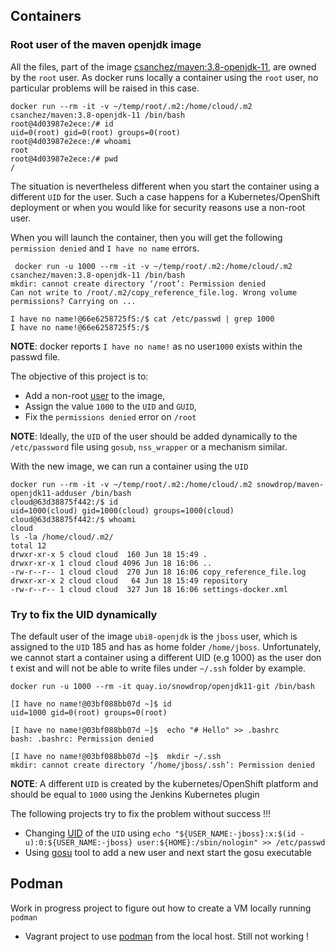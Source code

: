 ## Containers

### Root user of the maven openjdk image 

All the files, part of the image [csanchez/maven:3.8-openjdk-11](https://github.com/carlossg/docker-maven), are owned by the `root` user. As docker runs locally
a container using the `root` user, no particular problems will be raised in this case. 

```shell script
docker run --rm -it -v ~/temp/root/.m2:/home/cloud/.m2 csanchez/maven:3.8-openjdk-11 /bin/bash
root@4d03987e2ece:/# id
uid=0(root) gid=0(root) groups=0(root)
root@4d03987e2ece:/# whoami
root
root@4d03987e2ece:/# pwd
/
```

The situation is nevertheless different when you start the container using a different `UID` for the user. Such a case happens for a Kubernetes/OpenShift deployment or when you would like for security reasons
use a non-root user.

When you will launch the container, then you will get the following `permission denied` and `I have no name` errors.

```shell script
 docker run -u 1000 --rm -it -v ~/temp/root/.m2:/home/cloud/.m2 csanchez/maven:3.8-openjdk-11 /bin/bash
mkdir: cannot create directory ‘/root’: Permission denied
Can not write to /root/.m2/copy_reference_file.log. Wrong volume permissions? Carrying on ...

I have no name!@66e6258725f5:/$ cat /etc/passwd | grep 1000
I have no name!@66e6258725f5:/$ 
```

**NOTE**: docker reports `I have no name!` as no user`1000` exists within the passwd file.

The objective of this project is to:
- Add a non-root [user](./maven-jdk-adduser) to the image,
- Assign the value `1000` to the `UID` and `GUID`,
- Fix the `permissions denied` error on `/root`

**NOTE**: Ideally, the `UID` of the user should be added dynamically to the `/etc/password` file using `gosub`, `nss_wrapper` or a mechanism similar.

With the new image, we can run a container using the `UID` 

```shell script
docker run --rm -it -v ~/temp/root/.m2:/home/cloud/.m2 snowdrop/maven-openjdk11-adduser /bin/bash
cloud@63d38875f442:/$ id
uid=1000(cloud) gid=1000(cloud) groups=1000(cloud)
cloud@63d38875f442:/$ whoami
cloud
ls -la /home/cloud/.m2/
total 12
drwxr-xr-x 5 cloud cloud  160 Jun 18 15:49 .
drwxr-xr-x 1 cloud cloud 4096 Jun 18 16:06 ..
-rw-r--r-- 1 cloud cloud  270 Jun 18 16:06 copy_reference_file.log
drwxr-xr-x 2 cloud cloud   64 Jun 18 15:49 repository
-rw-r--r-- 1 cloud cloud  327 Jun 18 16:06 settings-docker.xml
```
  
### Try to fix the UID dynamically

The default user of the image `ubi8-openjdk` is the `jboss` user, which is assigned to the `UID` 185 and has as home folder `/home/jboss`.
Unfortunately, we cannot start a container using a different UID (e.g 1000) as the user don t exist and will not be able to write files under `~/.ssh` folder by example.

```shell script
docker run -u 1000 --rm -it quay.io/snowdrop/openjdk11-git /bin/bash

[I have no name!@03bf088bb07d ~]$ id
uid=1000 gid=0(root) groups=0(root)

[I have no name!@03bf088bb07d ~]$  echo "# Hello" >> .bashrc
bash: .bashrc: Permission denied

[I have no name!@03bf088bb07d ~]$  mkdir ~/.ssh
mkdir: cannot create directory ‘/home/jboss/.ssh’: Permission denied
```

**NOTE**: A different `UID` is created by the kubernetes/OpenShift platform and should be equal to `1000` using the Jenkins Kubernetes plugin

The following projects try to fix the problem without success !!!

- Changing [UID](./uid/) of the `UID` using `echo "${USER_NAME:-jboss}:x:$(id -u):0:${USER_NAME:-jboss} user:${HOME}:/sbin/nologin" >> /etc/passwd`
- Using [gosu](./gosu/) tool to add a new user and next start the gosu executable

## Podman

Work in progress project to figure out how to create a VM locally running `podman`

- Vagrant project to use [podman](./podman) from the local host. Still not working !